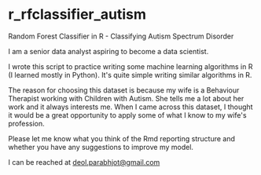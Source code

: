 # r_rfclassifier_autism
Random Forest Classifier in R - Classifying Autism Spectrum Disorder

I am a senior data analyst aspiring to become a data scientist.  

I wrote this script to practice writing some machine learning algorithms in R (I learned mostly in Python). It's quite simple writing similar algorithms in R. 

The reason for choosing this dataset is because my wife is a Behaviour Therapist working with Children with Autism. She tells me a lot about her work and it always interests me. When I came across this dataset, I thought it would be a great opportunity to apply some of what I know to my wife's profession.  

Please let me know what you think of the Rmd reporting structure and whether you have any suggestions to improve my model.

I can be reached at deol.parabhjot@gmail.com 
